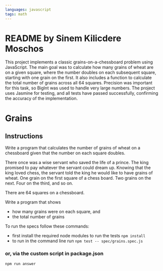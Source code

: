 ```yaml
---
languages: javascript
tags: math
---
```

# README by Sinem Kilicdere Moschos

This project implements a classic grains-on-a-chessboard problem using JavaScript. The main goal was to calculate how many grains of wheat are on a given square, where the number doubles on each subsequent square, starting with one grain on the first. It also includes a function to calculate the total number of grains across all 64 squares. Precision was important for this task, so BigInt was used to handle very large numbers. The project uses Jasmine for testing, and all tests have passed successfully, confirming the accuracy of the implementation.

# Grains

## Instructions

Write a program that calculates the number of grains of wheat on a chessboard given that the number on each square doubles.

There once was a wise servant who saved the life of a prince. The king promised to pay whatever the servant could dream up. Knowing that the king loved chess, the servant told the king he would like to have grains of wheat. One grain on the first square of a chess board. Two grains on the next. Four on the third, and so on.

There are 64 squares on a chessboard.

Write a program that shows
- how many grains were on each square, and
- the total number of grains

To run the specs follow these commands:
- first install the required node modules to run the tests
````npm install````
- to run in the command line run
````npm test -- spec/grains.spec.js````
### or, via the custom script in package.json
````npm run answer````
